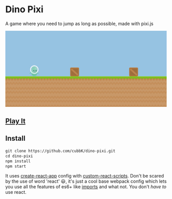 # Dino Pixi
A game where you need to jump as long as possible, made with pixi.js

![Main image](./mainScreenshot.jpg)

## [Play It](https://cubbk.github.io/dino-pixi/)

## Install
  ```
  git clone https://github.com/cubbK/dino-pixi.git
  cd dino-pixi
  npm install
  npm start
  ```
  It uses [create-react-app](https://github.com/facebookincubator/create-react-app) config with [custom-react-scripts](https://github.com/kitze/custom-react-scripts). Don't be scared by the use of word 'react' :smiley:, it's just a cool base webpack config which lets you use all the features of es6+ like [imports](https://medium.com/ecmascript-2015/es6-modules-d5646d1b9a08) and what not. You don't *have to* use react.

